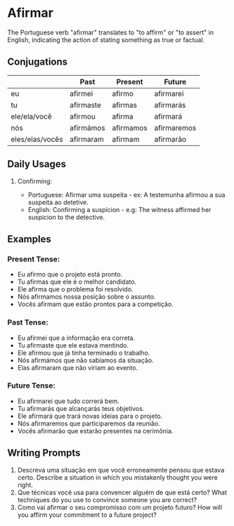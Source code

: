 # Afirmar

The Portuguese verb "afirmar" translates to "to affirm" or "to assert" in English, indicating the action of stating something as true or factual.

## Conjugations

|                 | Past      | Present   | Future      |
| --------------- | --------- | --------- | ----------- |
| eu              | afirmei   | afirmo    | afirmarei   |
| tu              | afirmaste | afirmas   | afirmarás   |
| ele/ela/você    | afirmou   | afirma    | afirmará    |
| nós             | afirmámos | afirmamos | afirmaremos |
| eles/elas/vocês | afirmaram | afirmam   | afirmarão   |

## Daily Usages

1. Confirming:

   - Portuguese: Afirmar uma suspeita - ex: A testemunha afirmou a sua suspeita ao detetive.
   - English: Confirming a suspicion - e.g: The witness affirmed her suspicion to the detective.

## Examples

### Present Tense:

- Eu afirmo que o projeto está pronto.
- Tu afirmas que ele é o melhor candidato.
- Ele afirma que o problema foi resolvido.
- Nós afirmamos nossa posição sobre o assunto.
- Vocês afirmam que estão prontos para a competição.

### Past Tense:

- Eu afirmei que a informação era correta.
- Tu afirmaste que ele estava mentindo.
- Ele afirmou que já tinha terminado o trabalho.
- Nós afirmámos que não sabíamos da situação.
- Elas afirmaram que não viriam ao evento.

### Future Tense:

- Eu afirmarei que tudo correrá bem.
- Tu afirmarás que alcançarás teus objetivos.
- Ele afirmará que trará novas ideias para o projeto.
- Nós afirmaremos que participaremos da reunião.
- Vocês afirmarão que estarão presentes na cerimônia.

## Writing Prompts

1. Descreva uma situação em que você erroneamente pensou que estava certo. Describe a situation in which you mistakenly thought you were right.
2. Que técnicas você usa para convencer alguém de que está certo? What techniques do you use to convince someone you are correct?
3. Como vai afirmar o seu compromisso com um projeto futuro? How will you affirm your commitment to a future project?
